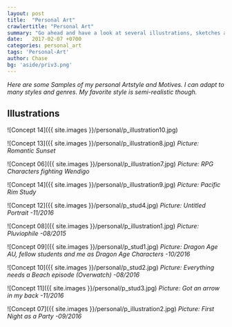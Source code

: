 ```yaml
---
layout: post
title:  "Personal Art"
crawlertitle: "Personal Art"
summary: "Go ahead and have a look at several illustrations, sketches and designs."
date:   2017-02-07 +0700
categories: personal_art
tags: 'Personal-Art'
author: Chase
bg: 'aside/priv3.png'
---
```

*Here are some Samples of my personal Artstyle and Motives. I can adapt to many styles and genres. My favorite style is semi-realistic though.*

## **Illustrations**

![Concept 14]({{ site.images }}/personal/p_illustration10.jpg)
 
![Concept 13]({{ site.images }}/personal/p_illustration8.jpg)
*Picture: Romantic Sunset* 

![Concept 06]({{ site.images }}/personal/p_illustration7.jpg)
*Picture: RPG Characters fighting Wendigo* 

![Concept 14]({{ site.images }}/personal/p_illustration9.jpg)
*Picture: Pacific Rim Study* 

![Concept 12]({{ site.images }}/personal/p_stud4.jpg)
*Picture: Untitled Portrait -11/2016* 

![Concept 08]({{ site.images }}/personal/p_illustration1.jpg)
*Picture: Pluviophile -08/2015* 

![Concept 09]({{ site.images }}/personal/p_stud1.jpg)
*Picture: Dragon Age AU, fellow students and me as Dragon Age Characters -10/2016* 

![Concept 10]({{ site.images }}/personal/p_stud2.jpg)
*Picture: Everything needs a Beach episode (Overwatch) -08/2016* 

![Concept 11]({{ site.images }}/personal/p_stud3.jpg)
*Picture: Got an arrow in my back -11/2016* 

![Concept 07]({{ site.images }}/personal/p_illustration2.jpg)
*Picture: First Night as a Party -09/2016* 

